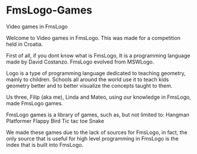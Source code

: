 # FmsLogo-Games
Video games in FmsLogo

Welcome to Video games in FmsLogo. This was made for a competition held in Croatia.

First of all, if you dont know what is FmsLogo, It is a programming language made by David Costanzo.
FmsLogo evolved from MSWLogo. 

Logo is a type of programming language dedicated to teaching geometry, mainly to children.
Schools all around the world use it to teach kids geometry better and to better visualize the concepts taught to them.

Us three, Filip (aka me), Linda and Mateo, using our knowledge in FmsLogo, made FmsLogo games.

FmsLogo games is a library of games, such as, but not limited to:
Hangman
Platformer
Flappy Bird
Tic tac toe
Snake

We made these games due to the lack of sources for FmsLogo, in fact, the only source that is useful for high level programming 
in FmsLogo is the index that is built into FmsLogo.
